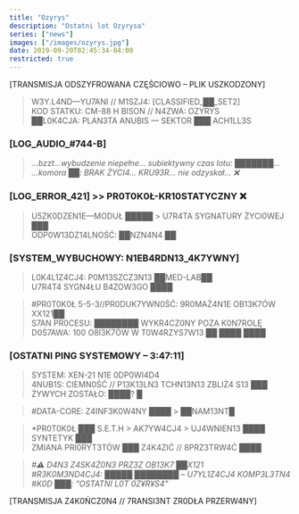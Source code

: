 ```yaml
---
title: "Ozyrys"
description: "Ostatni lot Ozyrysa"
series: ["news"]
images: ["/images/ozyrys.jpg"]
date: 2019-09-20T02:45:34-04:00
restricted: true
---
```


[TRANSMISJA ODSZYFROWANA CZĘŚCIOWO – PLIK USZKODZONY]  
> W3Y.L4ND—YU7ANI // M1SZJ4: [CLASSIFIED_██_SET2]  
> KOD STATKU: CM-88 H BISON // N4ZWA: OZYRYS  
> ██L0K4CJA: PLAN3TA ANUBIS — SEKTOR ███ ACH1LL3S  


### [LOG_AUDIO_#744-B]  
> *...bzzt...wybudzenie niepełne... subiektywny czas lotu: ███████...*  
> *...komora ██: BRAK ŻYCI4... KRU93R... nie odzyskał... ❌*

### [LOG_ERROR_421] >> PR0T0K0Ł-KR10STATYCZNY ❌  
> U5ZK0DZEN1E—MODUŁ █████ > U7R4TA SYGNATURY ŻYCI0WEJ ███  
> ODP0W13DZ14LNOŚĆ: ██NZN4N4 ██


### [SYSTEM_WYBUCHOWY: N1EB4RDN13_4K7YWNY]  
> L0K4L1Z4CJ4: P0M13SZCZ3N13 ██MED-LAB██  
> U7R4T4 SYGN4ŁU B4ZOW3GO ████  


> #PR0T0K0Ł 5-5-3//PR0DUK7YWN0ŚĆ: 9R0MAŻ4N1E OB13K7ÓW XX121██  
> S7AN PR0CESU: ████████ WYKR4CZ0NY POZA K0N7ROLĘ  
> D0Ś7AWA: 100 O8I3K7ÓW W T0W4RZYS7W13 ██ ████ ████


### [OSTATNI PING SYSTEMOWY – 3:47:11]  
> SYSTEM: XEN-21 N1E 0DP0WI4D4  
> 4NUB1S: CIEMN0ŚĆ // P13K13LN3 TCHN13N13 ZBLIŻ4 S13 ███  
> ŻYWYCH ZOSTAŁO: ████? █  

> #DATA-CORE: Z4INF3K0W4NY ████ > ██NAM13NT█


> *PR0T0K0Ł ███ S.E.T.H > AK7YW4CJ4 > UJ4WNIEN13 ████ SYNTETYK ███  
> ZMIANA PRI0RYT3TÓW ███ Z4K4ZIĆ // 8PRZ3TRW4Ć ████


> *#⚠️ D4N3 Z4SK4Ż0N3 PRZ3Z OB13K7 ██X121*  
> *#R3K0M3ND4CJ4: █████ ████████ – U7YL1Z4CJ4 KOMP3L3TN4*  
> *#K0D ███: "OSTATNI L0T 0Z¥R¥S4"*

[TRANSMISJA Z4K0ŃCZ0N4 // 7RANSI3NT ZR0DŁA PRZERW4NY]